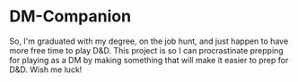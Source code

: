 # DM-Companion

So, I'm graduated with my degree, on the job hunt, and just happen to have more free time to play D&D. This project is so I can procrastinate prepping for playing as a DM by making something that will make it easier to prep for D&D. Wish me luck!
